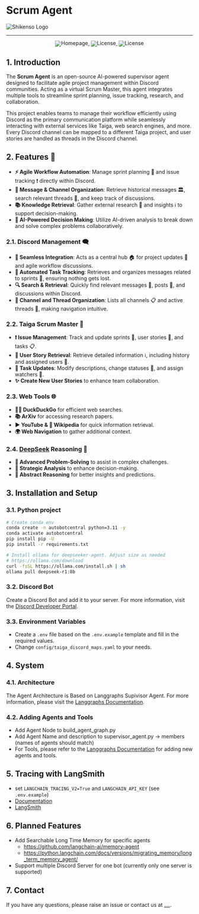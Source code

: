 # Scrum Agent


![Shikenso Logo](https://shikenso.com/assets2/img/ShikensoAnalytics_Thumbnail.png)

<hr>
<div align="center" style="line-height: 1;">
  <a href="https://shikenso.com/" target="_blank" style="margin: 2px;">
    <img alt="Homepage" src="https://img.shields.io/badge/Homepage-Shikenso-blue" style="display: inline-block; vertical-align: middle;"/>
  </a>
  <a href="https://de.linkedin.com/company/shikenso-gmbh" style="margin: 2px;">
    <img alt="License" src="https://img.shields.io/badge/LinkedIn-Shikenso-7289da?logo=linkedin&logoColor=white&color=7289da" style="display: inline-block; vertical-align: middle;"/>
  </a>
  <a href="./LICENSE" style="margin: 2px;">
    <img alt="License" src="https://img.shields.io/badge/License-GPL-f5de53?&color=f5de53" style="display: inline-block; vertical-align: middle;"/>
  </a>
</div>


## 1. Introduction

The **Scrum Agent** is an open-source AI-powered supervisor agent designed to facilitate agile project management within Discord communities. 
Acting as a virtual Scrum Master, this agent integrates multiple tools to streamline sprint planning, issue tracking, research, and collaboration.

This project enables teams to manage their workflow efficiently using Discord as the primary communication platform while seamlessly interacting with external services like Taiga, web search engines, and more. 
Every Discord channel can be mapped to a different Taiga project, and user stories are handled as threads in the Discord channel.



## 2. Features 🚀  

- **⚡ Agile Workflow Automation**: Manage sprint planning 🏁 and issue tracking ❗ directly within Discord.  
- **📂 Message & Channel Organization**: Retrieve historical messages 🏛️, search relevant threads 🧵, and keep track of discussions.  
- **📚 Knowledge Retrieval**: Gather external research 📜 and insights ℹ️ to support decision-making.  
- **🤖 AI-Powered Decision Making**: Utilize AI-driven analysis to break down and solve complex problems collaboratively.  

### 2.1. Discord Management 🗨️  
- **🔗 Seamless Integration**: Acts as a central hub 🏠 for project updates 🔄 and agile workflow discussions.  
- **📩 Automated Task Tracking**: Retrieves and organizes messages related to sprints 🏁, ensuring nothing gets lost.  
- **🔍 Search & Retrieval**: Quickly find relevant messages 📨, posts 📝, and discussions within Discord.  
- **🧭 Channel and Thread Organization**: Lists all channels 📋 and active threads 🧵, making navigation intuitive.  

### 2.2. Taiga Scrum Master 📖  
- **❗ Issue Management**: Track and update sprints 🏁, user stories 📜, and tasks 📋.  
- **📜 User Story Retrieval**: Retrieve detailed information ℹ️, including history and assigned users 👤.  
- **📝 Task Updates**: Modify descriptions, change statuses 🔄, and assign watchers 👀.  
- **✨ Create New User Stories** to enhance team collaboration.  

### 2.3. Web Tools 🌐  
- **🦆🔎 DuckDuckGo** for efficient web searches.  
- **📚 ArXiv** for accessing research papers.  
- **▶️ YouTube & 📖 Wikipedia** for quick information retrieval.  
- **🌍 Web Navigation** to gather additional context.  

### 2.4. [DeepSeek](https://www.deepseek.com/) Reasoning 🧠  
- **🚀 Advanced Problem-Solving** to assist in complex challenges.  
- **🎯 Strategic Analysis** to enhance decision-making.  
- **💭 Abstract Reasoning** for better insights and predictions.  



## 3. Installation and Setup
### 3.1. Python project
 ```bash
# Create conda env
conda create -n autobotcentral python=3.11 -y
conda activate autobotcentral
pip install pip -U
pip install -r requirements.txt 

# Install ollama for deepseeker-agent. Adjust size as needed
# https://ollama.com/download
curl -fsSL https://ollama.com/install.sh | sh
ollama pull deepseek-r1:8b 
```

### 3.2. Discord Bot
Create a Discord Bot and add it to your server. 
For more information, visit the [Discord Developer Portal](https://discord.com/developers/applications/).

### 3.3. Environment Variables
* Create a `.env` file based on the `.env.example` template and fill in the required values.
* Change `config/taiga_discord_maps.yaml` to your needs.



## 4. System
### 4.1. Architecture
The Agent Architecture is Based on Langgraphs Supivisor Agent. For more information, please visit the [Langgraphs Documentation](https://langchain-ai.github.io/langgraph/tutorials/multi_agent/agent_supervisor/).

### 4.2. Adding Agents and Tools
* Add Agent Node to build_agent_graph.py
* Add Agent Name and description to supervisor_agent.py -> members (names of agents should match)
* For Tools, please refer to the [Langgraphs Documentation](https://python.langchain.com/docs/integrations/tools/) for adding new agents and tools.



## 5. Tracing with LangSmith
* set `LANGCHAIN_TRACING_V2=True` and `LANGCHAIN_API_KEY` (see `.env.example`)
* [Documentation](https://docs.smith.langchain.com/observability/how_to_guides/tracing/trace_with_langgraph)
* [LangSmith](https://smith.langchain.com/)

## 6. Planned Features
* Add Searchable Long Time Memory for specific agents
  * https://github.com/langchain-ai/memory-agent
  * https://python.langchain.com/docs/versions/migrating_memory/long_term_memory_agent/
* Support multiple Discord Server for one bot (currently only one server is supported)




## 7. Contact
If you have any questions, please raise an issue or contact us at [....](....).